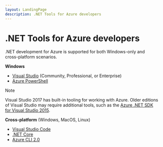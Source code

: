 ```yaml
---
layout: LandingPage
description: .NET Tools for Azure developers
---
```


# .NET Tools for Azure developers

.NET development for Azure is supported for both Windows-only and cross-platform scenarios.

**Windows**

* [Visual Studio](https://www.visualstudio.com/downloads/) (Community, Professional, or Enterprise)
* [Azure PowerShell](https://docs.microsoft.com/azure/powershell-install-configure)

>[!NOTE]
> Visual Studio 2017 has built-in tooling for working with Azure.  Older editions of Visual Studio may require additional tools, such as the [Azure .NET SDK for Visual Studio 2015](http://go.microsoft.com/fwlink/?LinkId=518003).


**Cross-platform** (Windows, MacOS, Linux)

* [Visual Studio Code](http://code.visualstudio.com/)
* [.NET Core](https://www.microsoft.com/net/core)
* [Azure CLI 2.0](https://docs.microsoft.com/cli/azure/overview)
